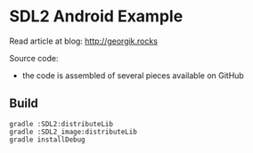 # SDL2 Android Example

Read article at blog: http://georgik.rocks

Source code:

 - the code is assembled of several pieces available on GitHub

## Build

  ```
  gradle :SDL2:distributeLib
  gradle :SDL2_image:distributeLib
  gradle installDebug
  ```

